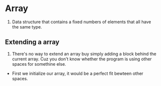 # Array

1. Data structure that contains a fixed numbers of elements that all have the same type.

## Extending a array
1. There's no way to extend an array buy simply adding a block behind the current array. Cuz you don't know whether the program is using other spaces for somethine else.

- First we initialize our array, it would be a perfect fit bewteen other spaces.

